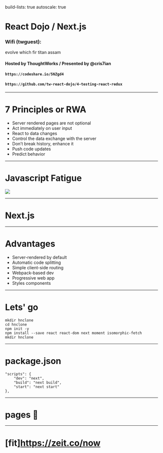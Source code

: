 build-lists: true
autoscale: true

# React Dojo / Next.js

### Wifi (twguest):

evolve which fir titan assam
#### Hosted by ThoughtWorks / Presented by @cris7ian

#### `https://codeshare.io/5NZgd4`
#### `https://github.com/tw-react-dojo/4-testing-react-redux`

---

# 7 Principles or RWA

- Server rendered pages are not optional
- Act immediately on user input
- React to data changes
- Control the data exchange with the server
- Don’t break history, enhance it
- Push code updates
- Predict behavior

---

# Javascript Fatigue

![](https://image.slidesharecdn.com/js-fatigue-meteor-160413090404/95/meteorjs-the-end-javascript-fatigue-3-638.jpg)

---

# Next.js

---

# Advantages

- Server-rendered by default
- Automatic code splitting
- Simple client-side routing
- Webpack-based dev
- Progressive web app
- Styles components

---

# Lets' go

```
mkdir hnclone
cd hnclone
npm init -y
npm install --save react react-dom next moment isomorphic-fetch
mkdir hnclone
```

---

# package.json

```
"scripts": {
    "dev": "next",
    "build": "next build",
    "start": "next start"
},
```

---

# pages 📁

---

# [fit]https://zeit.co/now